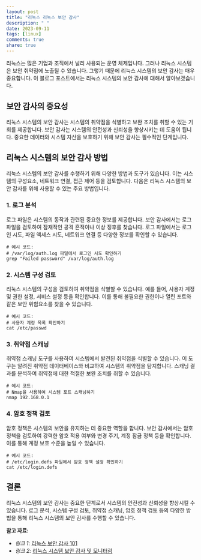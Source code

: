 ```yaml
---
layout: post
title: "리눅스 리눅스 보안 감사"
description: " "
date: 2023-09-11
tags: [linux]
comments: true
share: true
---
```


리눅스는 많은 기업과 조직에서 널리 사용되는 운영 체제입니다. 그러나 리눅스 시스템은 보안 취약점에 노출될 수 있습니다. 그렇기 때문에 리눅스 시스템의 보안 감사는 매우 중요합니다. 이 블로그 포스트에서는 리눅스 시스템의 보안 감사에 대해서 알아보겠습니다.

## 보안 감사의 중요성

리눅스 시스템의 보안 감사는 시스템의 취약점을 식별하고 보완 조치를 취할 수 있는 기회를 제공합니다. 보안 감사는 시스템의 안전성과 신뢰성을 향상시키는 데 도움이 됩니다. 중요한 데이터와 시스템 자산을 보호하기 위해 보안 감사는 필수적인 단계입니다.

## 리눅스 시스템의 보안 감사 방법

리눅스 시스템의 보안 감사를 수행하기 위해 다양한 방법과 도구가 있습니다. 이는 시스템의 구성요소, 네트워크 연결, 접근 제어 등을 검토합니다. 다음은 리눅스 시스템의 보안 감사를 위해 사용할 수 있는 주요 방법입니다.

### 1. 로그 분석

로그 파일은 시스템의 동작과 관련된 중요한 정보를 제공합니다. 보안 감사에서는 로그 파일을 검토하여 잠재적인 공격 흔적이나 이상 징후를 찾습니다. 로그 파일에서는 로그인 시도, 파일 액세스 시도, 네트워크 연결 등 다양한 정보를 확인할 수 있습니다.

```
# 예시 코드:
# /var/log/auth.log 파일에서 로그인 시도 확인하기
grep "Failed password" /var/log/auth.log
```

### 2. 시스템 구성 검토

리눅스 시스템의 구성을 검토하여 취약점을 식별할 수 있습니다. 예를 들어, 사용자 계정 및 권한 설정, 서비스 설정 등을 확인합니다. 이를 통해 불필요한 권한이나 열린 포트와 같은 보안 위험요소를 찾을 수 있습니다.

```
# 예시 코드:
# 사용자 계정 목록 확인하기
cat /etc/passwd
```

### 3. 취약점 스캐닝

취약점 스캐닝 도구를 사용하여 시스템에서 발견된 취약점을 식별할 수 있습니다. 이 도구는 알려진 취약점 데이터베이스와 비교하여 시스템의 취약점을 탐지합니다. 스캐닝 결과를 분석하여 취약점에 대한 적절한 보완 조치를 취할 수 있습니다.

```
# 예시 코드:
# Nmap을 사용하여 시스템 포트 스캐닝하기
nmap 192.168.0.1
```

### 4. 암호 정책 검토

암호 정책은 시스템의 보안을 유지하는 데 중요한 역할을 합니다. 보안 감사에서는 암호 정책을 검토하여 강력한 암호 적용 여부와 변경 주기, 계정 잠금 정책 등을 확인합니다. 이를 통해 계정 보호 수준을 높일 수 있습니다.

```
# 예시 코드:
# /etc/login.defs 파일에서 암호 정책 설정 확인하기
cat /etc/login.defs
```

## 결론

리눅스 시스템의 보안 감사는 중요한 단계로서 시스템의 안전성과 신뢰성을 향상시킬 수 있습니다. 로그 분석, 시스템 구성 검토, 취약점 스캐닝, 암호 정책 검토 등의 다양한 방법을 통해 리눅스 시스템의 보안 감사를 수행할 수 있습니다.

**참고 자료:**
- *링크 1:* [리눅스 보안 감사 101](https://www.linux.com/topic/security/linux-security-audit-101/)
- *링크 2:* [리눅스 시스템 보안 감사 및 모니터링](https://www.techrepublic.com/article/linux-system-security-auditing-and-monitoring/)